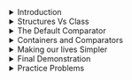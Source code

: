 <details>
  <summary>Introduction</summary>  
	
# Introduction
Comparators are an inherent part of _class_. Suppose you design a new class, and then you instantiate 2 new objects of this class. Now, we ask the question, _which object is bigger among the two?_ The Notion of Big and Small varies. For example, we can say that the object with a larger value of a specific instance variable is big, or even, the object with a larger memory consumption is big. Notice that without any certain ordering between 2 elements, we cannot talk about the sorted order of these elements. (As that would require finding out the smallest and biggest elements from the entire set). 

---

</details>

<details>
  <summary>Structures Vs Class</summary>  
	
# Strucutures vs Class
When you need to create your own data types, generally _structures_ suffice. However, there is no harm in using _classes_ to achieve the same task. Since we've only covered _classes_, we will base the entire discussion on it. However, keep in mind that everything can be equally applied to _structures_ as well. The bottomline is, if you want to create a new data type (containing heterogenous fields), you should use _class_ and if you are planning to deal with pointers a lot, use _structures_ as you are already familar with it.

---

</details>


<details>
  <summary>The Default Comparator</summary>  
	
# The Default Comparator
Numbers are represented as bits in the computer. We've been using numbers a lot (along with their comparisons, such as `>`, `<`, `==`). To define their relative ordering, we have the concept of a comparator. **A comparator is a function which takes 2 objects as an argument and returns True if the first argument is smaller than the second, else it returns False**.  (Notice that the order of arguments matter a lot).

So now, we need to tell the computer that `2 < 3`. How do we do this? Lucky for us, there is a default comparator in C++ which does the job. The **default** comparator is `lesser<int>`. Let us talk about what this is. First of all, `lesser<int>` is a function with a boolean return value. So far, we have only talked about the notation `<...>` in the context of containers. What does this symbol mean in terms of function? Well, it means the same. In containers, this notation was used to make the containers universal and accomodate any data type. You just needed to put the name of the data type inside `<...>`. It is the same thing as functions, it is written as a universal function which can accept any data type and perform the same type of operations on that data type. Makes sense, right? Because if you are creating a function that returns the absolute value, you wouldn't create a bunch of functions with different names. Rather you would want to create a function which can take `int`, `long int`, `long long int`, `float` , etc and just return the absolute value of these arguments. Hence, the data type of the input needs to be made universal. This is called **Templates** in C++.

**Caution** : Comparators are not exactly functions, as it is wrapped over a class. But, to keep the discussion less tecnical, we'll just assume that they are normal functions.

Coming back to `lesser<int>`. As you might have guessed by now, this is function which takes as an input 2 arguments `(first, second)` and returns true if the first argument is lesser than the second. Else, it returns false. The most important thing is the ordering of the arguments. If you called the function for the arguments `(second, first)`, naturally you would want to get the reverse results.

Similarly, there is a function called `greater<int>`. As yo might have guessed by now, this functin would return true if the first argument is greater than the second. 

**Default Comparators**    
By default, C++ uses `lesser<int>` to compare 2 numbers. Hence, to know which of the numbers `7,5` is smaller, it would call `lesser(7,5)` and get the answer `false` which means `5` is smaller. Similarly, if it had accidentally called `lesser(5,7)`, it would get the answer `true` and it would still conclude that `5` is smaller. 

**Tricking the Computer**    
C++ would **always** expected the comparator to behave as `lesser<int>`. Hence, no matter what comparator you desgin, if you return `true` from that comparator, C++ would automatically think that the first argument is `smaller`. (As it would  expect it to behave as `lesser<int>`). Using this idea, how do we trick the computer to sort the numbers in descending order? Suppose, there was a way to change `lesser<int>` to any other function that you want. Can you do it now? Yes, we can just replace it with `greater<int>`. Now, when C++ calls the comparator with the arguments `(7,5)` , it wuld get the answer as `true`. Hence it would assume `7 < 5` (as we discussed earlier). Similarly, if it accidentally calls the comparator on `(5,7)`, it would get `false`. It would conclude that `7 < 5`. I hope you see the underlying trick here. We have fooled the computer into believing that numbers with large magnitude. Hence, in the sorted order, we'll have the largest number first (as the computer thinks it to be the smallest number). In this manner, we can sort it in descending order.

Now, recall the **Merge Sort** algorithm. While manually merging the 2 sorted array, there was just one instance where we used `<`. So, if we want to sort custom objects, we need to clarify what is meant by one object being `<` than the second. There are 2 options, either include this as a blueprint in the source code of your object or pass an overloaded optional third parameter to the **sort** function. We'll discuss what the first option means. But for the second option, we just need to create a function that returns `true` when the first arguments is `greater` than the second (to imitate the reverse of `lesser<int>`). If we pass this optional parameter, all usage of `lesser` would be replaced by this function. Here's an example with numbers.    
[Playground](https://ide.geeksforgeeks.org/lxIMuLVyov)
<details>
  <summary>Code</summary><p>
  
```cpp
#include <bits/stdc++.h>
using namespace std;

/* Demonstrating Comparators for Sort Function */

void printVector(vector<int> &myVec)
{
    cout << "Printing the contents of the vector" << endl;
    for(auto ele : myVec)
        cout << ele << " ";
    
    cout << endl << "Done" << endl;
}

/* It should return true if you say a to be smaller */
bool personalComparator(int &a, int &b)
{
    // We actually want to say the element with large value is smaller
    if(a > b)
        return true;
    else
        return false;
}
int main()
{
    vector<int> myVec = {5,3,9,4,8,1,6,4,5,7,0};
    printVector(myVec);
    
    // Let's sort it in ascending order
    cout << endl <<"Sorting in ascending order " << endl;
    sort(myVec.begin(), myVec.end());
    printVector(myVec);
    
    // Let's replace the default comparator with our own
    cout << endl <<"Sorting in descending order " << endl;
    sort(myVec.begin(), myVec.end(), personalComparator);
    printVector(myVec);
	return 0;
}
```   
</p></details>

Ok, what about structs and classes? The process is same. Here's an example.    
[Playground](https://ide.geeksforgeeks.org/wsydcTLuh9)

<details>
  <summary>Code</summary><p>
  
```cpp
#include <bits/stdc++.h>
using namespace std;

/* Note that if you aren't dealing with pointers,
   it is a good idea to do everything with class */    

/* Definiton for struct */
struct S_Node
{
    int data;
    char myChar;
};

/* Comparator for the struct object */
bool structComparator(struct S_Node &first, struct S_Node &second)
{
    // The object with big data is smaller
    if(first.data > second.data)
        return true;
    else
        return false;
}

/* Blueprint for the class */
class C_Node
{
    public:
    int data;
    char myChar;
};

/* Comparator for the class object */
bool classComparator(C_Node &firstObject, C_Node &secondObject)
{
    // The object with small data is smaller
    if(firstObject.data < secondObject.data)
        return true;
    else
        return false;
}

/* Utility function to print structs */
void printStruct(vector<S_Node> myVec)
{
    cout << endl << "Printing the struct " << endl;
    for(auto ele : myVec)
        cout << ele.data << " ";
    cout << "Done " << endl;
}

/* Utility function to print structs */
void printClass(vector<C_Node> myVec)
{
    cout << endl << "Printing the class " << endl;
    for(auto ele : myVec)
        cout << ele.data << " ";
    cout << "Done " << endl;
}
int main()
{
    // Let us create a vector of structs
    vector<S_Node> structVec;
    
    for(int i = 1; i <= 10; i++)
    {
        S_Node temp;
        temp.data = i;
        temp.myChar = 'a';
        
        structVec.push_back(temp);
    }
    
    // Let us create a vector of structs
    vector<C_Node> classVec;
    for(int i = 1; i <= 10; i++)
    {
        C_Node temp;
        temp.data = i;
        temp.myChar = 'a';
        
        classVec.push_back(temp);
    }
    
    // Let us sort the struct in descending order 
    sort(structVec.begin(), structVec.end(), structComparator);
    printStruct(structVec);
    
    // Let us sort the class in ASCENDING order
    sort(classVec.begin(), classVec.end(), classComparator);
    printClass(classVec);
	return 0;
}
```   
</p></details>

So now, you can create a custom structure / class and sort it in any manner that you want. 

---

</details>


<details>
  <summary>Containers and Comparators</summary>  
	
# Containers and Comparators
Every container has an optional argument that can over ride the default comparator. For example, if you want to create a set which is sorted in reverse manner, you'd need to write `set<int, greater<int>>`. This just tells the function to use `greater<int>` instead of `lesser<int>` which reverses the behaviour. A word of caution ---- The third parameter in the **sort** function was a function, with a boolean return type. However, with containers, the scenario is different. The optional parameter is a class which hides the boolean function. So, to create your own comparators to pass into a container, declare a class of any name, and inside that class, write **public** function by the name `operator()(firstArgument, SecondArgument)`. Notice the syntax. This is a boolean function. Of course, the arguments are the reference to the objects. Inside the function, you can do everything that we did with sort comparators. Here's an example.    
[Playground](https://ide.geeksforgeeks.org/zWve97w3H4)    
<details>
  <summary>Code</summary><p>
  
```cpp
#include <bits/stdc++.h>
using namespace std;

/* Blueprint for the class */
class custom_class
{
    public:
    int data;
    char myChar;
};

/* Comparator for container */
class MyComparator
{
    /* Don't forget the const and public keyword */
    public:
    bool operator()(const custom_class &firstObject,  const custom_class &secondObject)
    {
        // The object with big data is smaller
        if(firstObject.data > secondObject.data)
            return true;
        else
            return false;
    }
};

/* Utility function to print class */
void printClass(vector<custom_class> myVec)
{
    cout << endl << "Printing the class " << endl;
    for(auto ele : myVec)
        cout << ele.data << " ";
    cout << "Done " << endl;
}
int main()
{
    // Let us create a vector of class
    vector<custom_class> classVec;
    for(int i = 1; i <= 10; i++)
    {
        custom_class temp;
        temp.data = i;
        temp.myChar = 'a';
        
        classVec.push_back(temp);
    }
    
    // Let's add some duplicates
    custom_class temp;
    temp.data = 2;
    temp.myChar = 'a';
    classVec.push_back(temp);
    
    temp;
    temp.data = 5;
    temp.myChar = 'a';
    classVec.push_back(temp);
    
    // Let us print the class and see the contents
    printClass(classVec);
    
    // Let's create a set that can store the objects in descending order of data
    
    /* Syntax --- set<newDataType, ComparatorClass> mySet */
    
    set<custom_class, MyComparator> mySet;
    
    // Fancy way to insert elements into a set :)
    mySet.insert(classVec.begin(), classVec.end());
    
    // Let's iterate the set and see what happens
    cout << "Printing the set" << endl;
    for(auto ele : mySet)
        cout << ele.data << " ";
	return 0;
}
```   
</p></details>

Yes, you can also create priority queue with this comparator. There's just one little change in syntax. In priority queue, you need to specify the container that you wish to use. So, to create min heaps, you would use `priority_queue<int, vector<int>, greater<int>> minHeap`. The first argument contains the data types, the second argument contains the container name, and the third argument is the comparator class. While defining heaps on custom class, use this syntax, `priority_queue<custom_class, vector<custom_class>, Comparator_class> myHeap`. 

Be careful with what you expect out of heaps. Heaps will always give you the object which you call the biggest. Hence, by default, you get max heap. However, if you switch to `greater<int>` , you'd call the smallest value the biggest and hence you can extract the minimum element from the heap.

Here's an example demonstrating custom heaps.    
[Playground](https://ide.geeksforgeeks.org/fEqVWFbd7g)
<details>
  <summary>Code</summary><p>
  
```cpp
#include <bits/stdc++.h>
using namespace std;

/* Blueprint for the class */
class custom_class
{
    public:
    int data;
    char myChar;
};

/* Comparator for container */
class MyComparator
{
    /* Don't forget the const and public keyword */
    public:
    bool operator()(const custom_class &firstObject,  const custom_class &secondObject)
    {
        // The object with big data is smaller
        if(firstObject.data > secondObject.data)
            return true;
        else
            return false;
    }
};

/* Utility function to print class */
void printClass(vector<custom_class> myVec)
{
    cout << endl << "Printing the class " << endl;
    for(auto ele : myVec)
        cout << ele.data << " ";
    cout << "Done " << endl;
}
int main()
{
    // Let us create a vector of class
    vector<custom_class> classVec;
    for(int i = 1; i <= 10; i++)
    {
        custom_class temp;
        temp.data = i;
        temp.myChar = 'a';
        
        classVec.push_back(temp);
    }
    
    // Let's add some duplicates
    custom_class temp;
    temp.data = 2;
    temp.myChar = 'a';
    classVec.push_back(temp);
    
    temp;
    temp.data = 5;
    temp.myChar = 'a';
    classVec.push_back(temp);
    
    // Let us print the class and see the contents
    printClass(classVec);
    
    // Let's create a set that can store the objects in descending order of data
    
    /* Syntax --- priority_queue<custom_class, container, class_comparator> */
    // Note that internally, heaps need some container to work on 
    
    // Let us create a priority queue 
    priority_queue<custom_class, vector<custom_class>, MyComparator> pq;
    
    // Insert all element into the priority queue
    for(auto ele : classVec)
        pq.push(ele);
    
    // Let us see the top element
    cout << "The top element has data ";
    cout << pq.top().data << endl;
    
    cout << "We successfully created a min Heap";
	return 0;
}
```   
</p></details>

---

</details>


<details>
  <summary>Making our lives Simpler</summary>  
	
# Making our lives simpler
To create custom containers, there is a lot of work involved. You need to create a new class, put a new function, remember the difference in the syntax between `priority_queue` and `set`, etc. Plus, we still don't know how to implement custom maps. 

Let's think about this a bit. When you create a container of integers, do you do all this? No, right! This is beacause all the comparators are already hidden inside the integers. Hence, we don't have to worry about them. Can we do the same for objects? Can we inject something in the blueprint of the object so that compiler would treat it as it treats integers. If so, than our lives would become much simpler. Turns out, there is such a way and I'll let you in on this secret in a few moments.

In Java, there is one superclass, and every class is inherited from it. What's more, you can also over ride the inherited functions. In C++, when defining any function, there is a boolean function called `operator<` which takes two different a single parameter and determines whether the current object of the clasas is smaller than the incoming object. This is the default comparator. If you write this function precisely, then you won't have to use comparators with this class, not even in sorting. To sort, you can just do `sort(customVec.begin(), customVec.end())`. To create a set, jsut do, `set<customClass>`. To create heaps, just do `priority_queue<cusomClasss>`. To create maps, just do `map<customClass, ValueDataType>>`. As you can see, we can now use it like any data type because we have embedded the comparator in the blue print. So, all that remains is to modify the blue print.

To do so, just create a public function with this template
```
boool operator < (const &IncomingObject) const
{
	// Return true if you see current object as smaller than incoming one
	// Don't forget to return false explicitly if it is bigger or equal
}
```

**Notice the extra const at the end. Weird syntax, but it is what it is**

Although it looks like it takes 1 argument, it actually takes 2 under the hood. It's just like `lesser<int>`. So now, we want to know what is the first argument and what is the second argument. (Remember, the ordering matters a lot). Well, it turns out, that **The first argument is the object of the class that you are currently standing at and the second is the incoming object**. Hence, the comparator expects that if the object that you are standing at is smaller than the incoming object, then it is your duty to return true. Now, how do access the instance variables of the object that you are standing at? It's simple. Either use `this->VariableName` or just use `instanceVariableName` . This is because there is no name collisons and we don't really require `this`. How to access the variables of incoming object? Use the dot notation. 

After we are done, we don't have to worry about using any function / container which uses ordering. This is the template that I use (and prefer). It's not as difficult as it seems

---

</details>


<details>
  <summary>Final Demonstration</summary>  
	
# Final Demonstration   
[Playground](https://ide.geeksforgeeks.org/1RpuheKTFO)
<details>
  <summary>Code</summary><p>
  
```cpp
#include <bits/stdc++.h>
using namespace std;

/* Blueprint for the class */
class custom_class
{
    public:
    int data;
    char myChar;
    
    // Embed it in the Blueprint
    public:
    bool operator<(const custom_class &incoming)const
    {
        // The object with big data is smaller
        if(data > incoming.data)
            return true;
        else
            return false;
            
        /* If it returns true, it means that the current object has bigger data
           and ideally we would want to call it small */
        
        /* Remember the rule, True implies that you are viewing the first argument
           as smaller */
    }
    
};

/* Utility function to print class */
void printClass(vector<custom_class> myVec)
{
    cout << endl << "Printing the class " << endl;
    for(auto ele : myVec)
        cout << ele.data << " ";
    cout << "Done " << endl;
}
int main()
{
    // Let us create a vector of class
    vector<custom_class> classVec;
    for(int i = 1; i <= 10; i++)
    {
        custom_class temp;
        temp.data = i;
        temp.myChar = 'a';
        
        classVec.push_back(temp);
    }
    
    // Let's add some duplicates
    custom_class temp;
    temp.data = 2;
    temp.myChar = 'a';
    classVec.push_back(temp);
    
    temp;
    temp.data = 5;
    temp.myChar = 'a';
    classVec.push_back(temp);
    
    // Sorting is easy
    sort(classVec.begin(), classVec.end());
    
    // Let us print the class and see the contents
    // It should be sorted in reverse manner
    printClass(classVec);
    
    // Let us create a priority queue 
    priority_queue<custom_class> pq;
    
    // Insert all element into the priority queue
    for(auto ele : classVec)
        pq.push(ele);
    
    // Let us see the top element
    cout << "The top element has data ";
    cout << pq.top().data << endl;
    
    cout << "We successfully created a min Heap";
    
    // Ok, Let us create sets
    set<custom_class> mySet;
    
    mySet.insert(classVec.begin(), classVec.end());
    
    // Let's iterate the set and see what happens
    cout << "Printing the set" << endl;
    for(auto ele : mySet)
        cout << ele.data << " ";
        
	return 0;
}
```   
</p></details>

---

</details>


<details>
  <summary>Practice Problems</summary>  
	
# Practice Problems
Here's some of the problems that made me learn the power of comparators.

1) [Rearrange a string such that no two adjacent elements are same]([https://www.geeksforgeeks.org/rearrange-characters-string-no-two-adjacent/](https://www.geeksforgeeks.org/rearrange-characters-string-no-two-adjacent/))   
	[My Code](https://ide.geeksforgeeks.org/p2pKceKwpG)
	
2) [Flattening a Linked List]([https://practice.geeksforgeeks.org/problems/flattening-a-linked-list/1](https://practice.geeksforgeeks.org/problems/flattening-a-linked-list/1))    
 [My Code](https://ide.geeksforgeeks.org/8kg2MfphRV)

3) [Median in a stream of Integers]([https://practice.geeksforgeeks.org/problems/find-median-in-a-stream/0](https://practice.geeksforgeeks.org/problems/find-median-in-a-stream/0))    
	[My Code](https://ide.geeksforgeeks.org/HUEAT1ihsl)    
Don't worry so much about the comments in the code. I was actually experimenting with the techniques at that time. Feel free to use any method that you feel comfortable with.


Lastly, one problem to help you practice     
[Shrinking Space](https://www.codechef.com/problems/SPACE)
